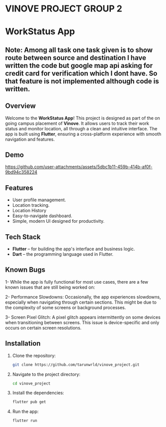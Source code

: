 # VINOVE PROJECT GROUP 2

# WorkStatus App 

## Note: Among all task one task given is to show route between source and destination I have written the code but google map api asking for credit card for verification which I dont have. So that feature is not implemented although code is written.


## Overview

Welcome to the **WorkStatus App**! This project is designed as part of the on going campus placement of **Vinove**. It allows users to track their work status and monitor location, all through a clean and intuitive interface. The app is built using **Flutter**, ensuring a cross-platform experience with smooth navigation and features.

## Demo
https://github.com/user-attachments/assets/5dbc1b11-459b-414b-af0f-9bd94c358224

## Features

- User profile management.
- Location tracking.
- Location History
- Easy-to-navigate dashboard.
- Simple, modern UI designed for productivity.

## Tech Stack

- **Flutter** – for building the app's interface and business logic.
- **Dart** – the programming language used in Flutter.

## Known Bugs

1- While the app is fully functional for most use cases, there are a few known issues that are still being worked on:

2- Performance Slowdowns: Occasionally, the app experiences slowdowns, especially when navigating through certain sections. This might be due to the complexity of some screens or background processes.

3- Screen Pixel Glitch: A pixel glitch appears intermittently on some devices when transitioning between screens. This issue is device-specific and only occurs on certain screen resolutions.


## Installation

1. Clone the repository:

   ```bash
   git clone https://github.com/tarunwrld/vinove_project.git
   
2. Navigate to the project directory:

   ```bash
   cd vinove_project

3. Install the dependencies:

   ```bash
   flutter pub get

4. Run the app:

   ```bash
   flutter run



